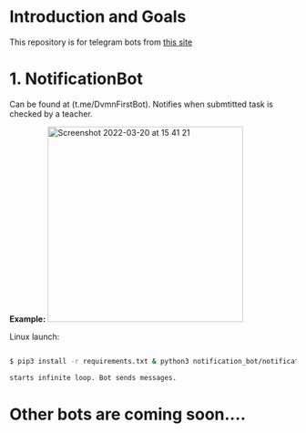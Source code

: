 # Introduction and Goals
This repository is for telegram bots from [this site](https://dvmn.org/modules/chat-bots/)

# 1. NotificationBot
Can be found at (t.me/DvmnFirstBot).
Notifies when submtitted task is checked by a teacher.

**Example:**
<img width="343" alt="Screenshot 2022-03-20 at 15 41 21" src="https://user-images.githubusercontent.com/50524041/159160518-0e32c756-0191-411f-8353-7a07f2a03e4c.png">

Linux launch:

```bash

$ pip3 install -r requirements.txt & python3 notification_bot/notification_bot.py

starts infinite loop. Bot sends messages.

```


# Other bots are coming soon....

